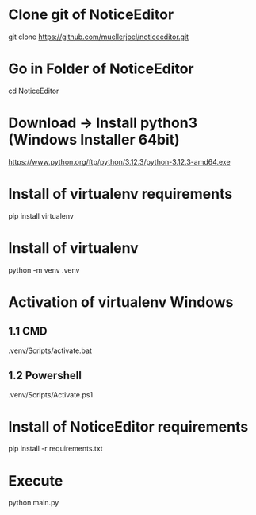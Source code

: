 # Clone git of NoticeEditor

git clone https://github.com/muellerjoel/noticeeditor.git

# Go in Folder of NoticeEditor

cd NoticeEditor

# Download -> Install python3 (Windows Installer 64bit)

https://www.python.org/ftp/python/3.12.3/python-3.12.3-amd64.exe

# Install of virtualenv requirements

pip install virtualenv

# Install of virtualenv

python -m venv .venv

# Activation of virtualenv Windows 

## 1.1 CMD
.venv/Scripts/activate.bat 
## 1.2 Powershell
.venv/Scripts/Activate.ps1 


# Install of NoticeEditor requirements

pip install -r requirements.txt

# Execute

python main.py
